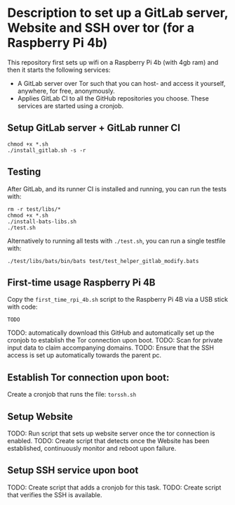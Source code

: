 # Description to set up a GitLab server, Website and SSH over tor (for a Raspberry Pi 4b)

This repository first sets up wifi on a Raspberry Pi 4b (with 4gb ram) and then it starts the following services:
 - A GitLab server over Tor such that you can host- and access it yourself, anywhere, for free, anonymously.
 - Applies GitLab CI to all the GitHub repositories you choose.
 These services are started using a cronjob.


## Setup GitLab server + GitLab runner CI
```
chmod +x *.sh
./install_gitlab.sh -s -r
```

## Testing
After GitLab, and its runner CI is installed and running, you can run the tests with: 
```
rm -r test/libs/*
chmod +x *.sh
./install-bats-libs.sh
./test.sh
```
Alternatively to running all tests with `./test.sh`, you can run a single testfile with:
```
./test/libs/bats/bin/bats test/test_helper_gitlab_modify.bats
```
 ## First-time usage Raspberry Pi 4B
 Copy the `first_time_rpi_4b.sh` script to the Raspberry Pi 4B via a USB stick with code:
```
TODO
```
TODO: automatically download this GitHub and automatically set up the cronjob to establish the Tor connection upon boot.
TODO: Scan for private input data to claim accompanying domains.
TODO: Ensure that the SSH access is set up automatically towards the parent pc.


## Establish Tor connection upon boot:
Create a cronjob that runs the file:
`torssh.sh`


## Setup Website
TODO: Run script that sets up website server once the tor connection is enabled.
TODO: Create script that detects once the Website has been established, continuously monitor and reboot upon failure.


## Setup SSH service upon boot
TODO: Create script that adds a cronjob for this task.
TODO: Create script that verifies the SSH is available.